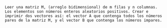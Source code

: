     Leer una matriz M, (arreglo bidimensional) de m filas y n columnas. Los elementos son números enteros aleatorios positivos. Crear e imprimir dos vectores así: el vector A que contenga todos los números pares de la matriz M, y el vector B que contenga los números impares.